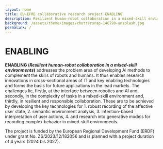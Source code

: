 ```yaml
---
layout: home
title: EU-EFRE collaborative research project ENABLING
description: Resilient human-robot collaboration in a mixed-skill environments
background: /assets/theme/images/chuttersnap-146799-unsplash.jpg
permalink: /
---
```


# ENABLING

**ENABLING (*Resilient human-robot collaboration in a mixed-skill environments*)** addresses the problem area of developing AI methods to complement the skills of robots and humans. It thus enables research innovations in cross-sectional areas of IT and key enabling technologies and forms the basis for future applications in the lead markets. The challenges lie, firstly, at the interface between robotics and AI and, secondly, in the complexity of tasks in a mixed-skill environment and, thirdly, in resilient and responsible collaboration. These are to be achieved by developing the key technologies for 1. robust recording of the affective user state, 2. semantic environment analysis, 3. intention-based interpretation of user actions, 4. and research into generative models for recording complex behavior in mixed-skill environments.


The project is funded by the European Regional Development Fund (ERDF) under grant No. ZS/2023/12/182056 and is planned with a project duration of 4 years (2024 bis 2027).